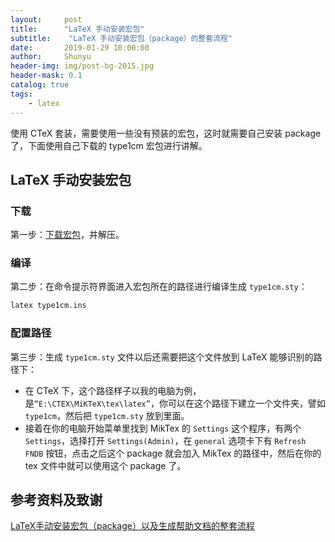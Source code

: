 ```yaml
---
layout:     post
title:      "LaTeX 手动安装宏包"
subtitle:    "LaTeX 手动安装宏包（package）的整套流程"
date:       2019-01-29 10:00:00
author:     Shunyu
header-img: img/post-bg-2015.jpg
header-mask: 0.1
catalog: true
tags:
    - latex
---
```




使用 CTeX 套装，需要使用一些没有预装的宏包，这时就需要自己安装 package 了，下面使用自己下载的 type1cm 宏包进行讲解。



## LaTeX 手动安装宏包

### 下载

第一步：[下载宏包](https://www.ctan.org/pkg)，并解压。



### 编译

第二步：在命令提示符界面进入宏包所在的路径进行编译生成 `type1cm.sty`：

```bash
latex type1cm.ins
```



### 配置路径

第三步：生成 `type1cm.sty` 文件以后还需要把这个文件放到 LaTeX 能够识别的路径下：

- 在 CTeX 下，这个路径样子以我的电脑为例，是`“E:\CTEX\MiKTeX\tex\latex”`，你可以在这个路径下建立一个文件夹，譬如 `type1cm`，然后把 `type1cm.sty` 放到里面。
- 接着在你的电脑开始菜单里找到 MikTex 的 `Settings` 这个程序，有两个 `Settings`，选择打开 `Settings(Admin)`，在 `general` 选项卡下有 `Refresh FNDB` 按钮，点击之后这个 package 就会加入 MikTex 的路径中，然后在你的 tex 文件中就可以使用这个 package 了。



## 参考资料及致谢

[LaTeX手动安装宏包（package）以及生成帮助文档的整套流程](https://www.cnblogs.com/csucat/p/5142459.html)